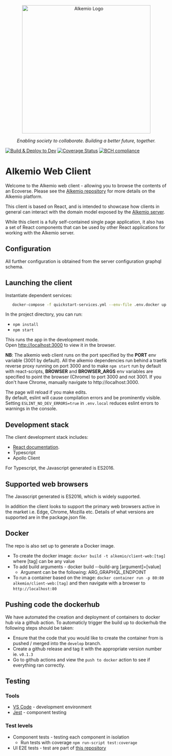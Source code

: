 <p align="center">
  <a href="http://alkem.io/" target="blank"><img src="https://alkem.io/uploads/logos/alkemio-logo.svg" width="400" alt="Alkemio Logo" /></a>
</p>
<p align="center"><i>Enabling society to collaborate. Building a better future, together.</i></p>

[![Build & Deploy to Dev](https://github.com/alkem-io/client-web/actions/workflows/build-deploy-k8s-dev-azure.yml/badge.svg)](https://github.com/alkem-io/client-web/actions/workflows/build-deploy-k8s-dev-azure.yml)
[![Coverage Status](https://coveralls.io/repos/github/alkem-io/client-web/badge.svg?branch=develop)](https://coveralls.io/github/alkem-io/client-web?branch=develop)
[![BCH compliance](https://bettercodehub.com/edge/badge/alkem-io/client-web?branch=develop)](https://bettercodehub.com/)

# Alkemio Web Client

Welcome to the Alkemio web client - allowing you to browse the contents of an Ecoverse. Please see the [Alkemio repository](../alkemio) for more details on the Alkemio platform.

This client is based on React, and is intended to showcase how clients in general can interact with the domain model exposed by the [Alkemio server](../server).

While this client is a fully self-contained single page application, it also has a set of React components that can be used by other React applications for working with the Alkemio server.

## Configuration

All further configuration is obtained from the server configuration graphql schema.

## Launching the client

Instantiate dependent services:

```bash
   docker-compose -f quickstart-services.yml --env-file .env.docker up --build --force-recreate
```

In the project directory, you can run:

- `npm install`
- `npm start`

This runs the app in the development mode.<br />
Open [http://localhost:3000](http://localhost:3000) to view it in the browser.

**NB**: The alkemio web client runs on the port specified by the **PORT** env variable (3001 by default). All the alkemio dependencies run behind a traefik reverse proxy running on port 3000 and to make `npm start` run by default with react-scripts, **BROWSER** and **BROWSER_ARGS** env variables are specified to point the browser (Chrome) to port 3000 and not 3001. If you don't have Chrome, manually navigate to http://localhost:3000.

The page will reload if you make edits.<br />
By default, eslint will cause compilation errors and be prominently visible.
Setting `ESLINT_NO_DEV_ERRORS=true` in `.env.local` reduces eslint errors to warnings in the console.

## Development stack

The client development stack includes:

- [React documentation](https://reactjs.org/).
- Typescript
- Apollo Client

For Typescript, the Javascript generated is ES2016.

## Supported web browsers

The Javascript generated is ES2016, which is widely supported.

In addition the client looks to support the primary web browsers active in the market i.e. Edge, Chrome, Mozilla etc. Details of what versions are supported are in the package.json file.

## Docker

The repo is also set up to generate a Docker image.

- To create the docker image: `docker build -t alkemio/client-web:[tag]` where [tag] can be any value
- To add build arguments - docker build --build-arg [argument]=[value]
  - Argument can be the following: ARG_GRAPHQL_ENDPOINT
- To run a container based on the image: `docker container run -p 80:80 alkemio/client-web:[tag]` and then navigate with a browser to `http://localhost:80`

## Pushing code the dockerhub

We have automated the creation and deployment of containers to docker hub via a github action. To automaticly trigger the build up to dockerhub the following steps should be taken:

- Ensure that the code that you would like to create the container from is pushed / merged into the `develop` branch.
- Create a github release and tag it with the appropriate version number ie. `v0.1.3`
- Go to github actions and view the `push to docker` action to see if everything ran correctly.

## Testing

### Tools

- [VS Code](https://code.visualstudio.com/) - development environment
- [Jest](https://jestjs.io/) - component testing

### Test levels

- Component tests - testing each component in isolation
  - Run tests with coverage `npm run-script test:coverage`
- UI E2E tests - test are part of [this repository](https://github.com/alkem-io/test-suites/tree/develop/test/functional/e2e)
